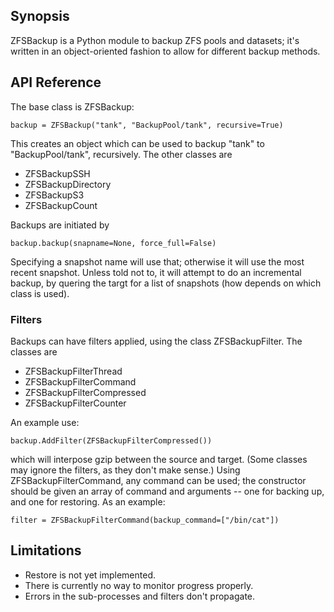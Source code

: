 ## Synopsis

ZFSBackup is a Python module to backup ZFS pools and datasets;
it's written in an object-oriented fashion to allow for different
backup methods.

## API Reference

The base class is ZFSBackup:

    backup = ZFSBackup("tank", "BackupPool/tank", recursive=True)

This creates an object which can be used to backup "tank" to "BackupPool/tank",
recursively.  The other classes are

* ZFSBackupSSH
* ZFSBackupDirectory
* ZFSBackupS3
* ZFSBackupCount

Backups are initiated by

    backup.backup(snapname=None, force_full=False)

Specifying a snapshot name will use that; otherwise it will use
the most recent snapshot.  Unless told not to, it will attempt
to do an incremental backup, by quering the targt for a list of
snapshots (how depends on which class is used).

### Filters

Backups can have filters applied, using the class ZFSBackupFilter.
The classes are

* ZFSBackupFilterThread
* ZFSBackupFilterCommand
* ZFSBackupFilterCompressed
* ZFSBackupFilterCounter

An example use:

    backup.AddFilter(ZFSBackupFilterCompressed())

which will interpose gzip between the source and target.  (Some
classes may ignore the filters, as they don't make sense.)  Using
ZFSBackupFilterCommand, any command can be used; the constructor
should be given an array of command and arguments -- one for
backing up, and one for restoring.  As an example:

    filter = ZFSBackupFilterCommand(backup_command=["/bin/cat"])

## Limitations

* Restore is not yet implemented.
* There is currently no way to monitor progress properly.
* Errors in the sub-processes and filters don't propagate.
